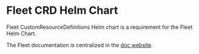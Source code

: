 # Fleet CRD Helm Chart

Fleet CustomResourceDefinitions Helm chart is a requirement for the Fleet Helm Chart.

The Fleet documentation is centralized in the [doc website](https://fleet.rancher.io/).
